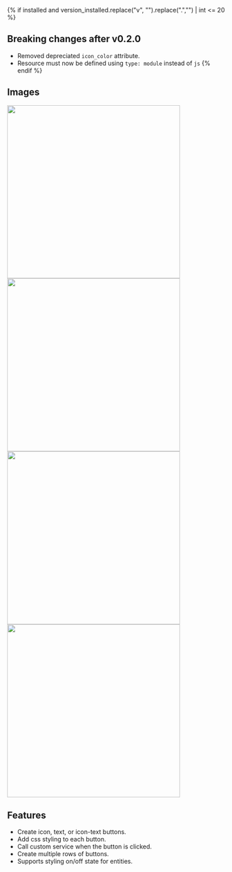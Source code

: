 {% if installed and version_installed.replace("v", "").replace(".","") | int <= 20  %}
## Breaking changes after v0.2.0
* Removed depreciated `icon_color` attribute.
* Resource must now be defined using `type: module` instead of `js`
{% endif %}
## Images
<img src="https://github.com/custom-cards/button-entity-row/blob/master/examples/example-5.gif?raw=true" width="400px">
<img src="https://github.com/custom-cards/button-entity-row/blob/master/examples/example-gif.gif?raw=true" width="400px">
<img src="https://github.com/custom-cards/button-entity-row/blob/master/examples/example-1.png?raw=true" width="400px">
<img src="https://github.com/custom-cards/button-entity-row/blob/master/examples/example-3.png?raw=true" width="400px">

## Features
* Create icon, text, or icon-text buttons.
* Add css styling to each button.
* Call custom service when the button is clicked.
* Create multiple rows of buttons.
* Supports styling on/off state for entities.

